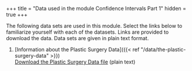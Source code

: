 +++
title = "Data used in the module Confidence Intervals Part 1"
hidden = true
+++

The following data sets are used in this module. Select the links below to familiarize yourself with each of the datasets. Links are provided to download the data. Data sets are given in plain text format.

1. [Information about the Plastic Surgery Data]({{< ref "/data/the-plastic-surgery-data" >}})  
[Download the Plastic Surgery Data file](../../../data/agechange.txt) (plain text)